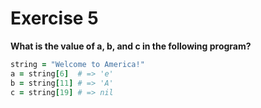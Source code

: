 # Exercise 5
**What is the value of a, b, and c in the following program?**

```ruby
string = "Welcome to America!"
a = string[6]  # => 'e'
b = string[11] # => 'A'
c = string[19] # => nil
```
